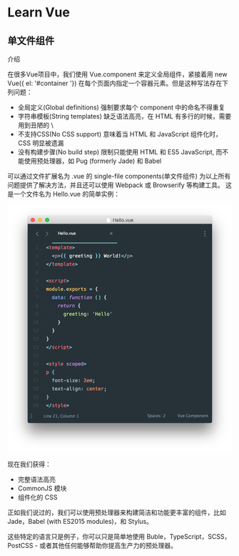 # Learn Vue

## 单文件组件

介绍

在很多Vue项目中，我们使用 Vue.component 来定义全局组件，紧接着用 new Vue({ el: '#container '}) 在每个页面内指定一个容器元素。但是这种写法存在下列问题：

- 全局定义(Global definitions) 强制要求每个 component 中的命名不得重复
- 字符串模板(String templates) 缺乏语法高亮，在 HTML 有多行的时候，需要用到丑陋的 \
- 不支持CSS(No CSS support) 意味着当 HTML 和 JavaScript 组件化时，CSS 明显被遗漏
- 没有构建步骤(No build step) 限制只能使用 HTML 和 ES5 JavaScript, 而不能使用预处理器，如 Pug (formerly Jade) 和 Babel

可以通过文件扩展名为 .vue 的 single-file components(单文件组件) 为以上所有问题提供了解决方法，并且还可以使用 Webpack 或 Browserify 等构建工具。
这是一个文件名为 Hello.vue 的简单实例：

![IMG](./vue-component.png)

现在我们获得：
- 完整语法高亮
- CommonJS 模块
- 组件化的 CSS

正如我们说过的，我们可以使用预处理器来构建简洁和功能更丰富的组件，比如 Jade，Babel (with ES2015 modules)，和 Stylus。

这些特定的语言只是例子，你可以只是简单地使用 Buble，TypeScript，SCSS，PostCSS - 或者其他任何能够帮助你提高生产力的预处理器。
